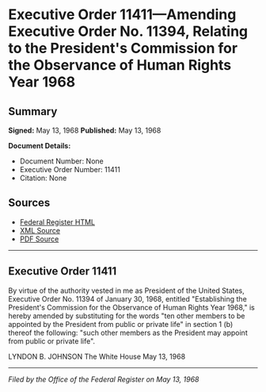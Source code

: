 # Executive Order 11411—Amending Executive Order No. 11394, Relating to the President's Commission for the Observance of Human Rights Year 1968

## Summary

**Signed:** May 13, 1968
**Published:** May 13, 1968

**Document Details:**
- Document Number: None
- Executive Order Number: 11411
- Citation: None

## Sources
- [Federal Register HTML](https://www.presidency.ucsb.edu/documents/executive-order-11411-amending-executive-order-no-11394-relating-the-presidents-commission)
- [XML Source](None)
- [PDF Source](None)

---

## Executive Order 11411

By virtue of the authority vested in me as President of the United States, Executive Order No. 11394 of January 30, 1968, entitled "Establishing the President's Commission for the Observance of Human Rights Year 1968," is hereby amended by substituting for the words "ten other members to be appointed by the President from public or private life" in section 1 (b) thereof the following: "such other members as the President may appoint from public or private life".

LYNDON B. JOHNSON
The White House
May 13, 1968

---

*Filed by the Office of the Federal Register on May 13, 1968*
